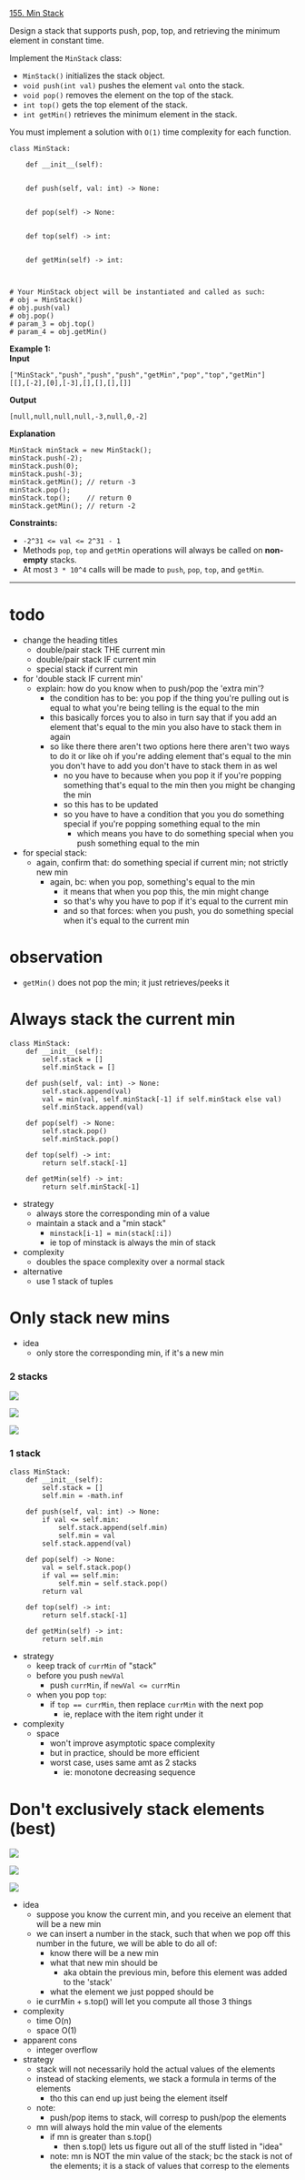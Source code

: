 [155. Min Stack](https://leetcode.com/problems/min-stack/)

Design a stack that supports push, pop, top, and retrieving the minimum element in constant time.

Implement the `MinStack` class:
- `MinStack()` initializes the stack object.
- `void push(int val)` pushes the element `val` onto the stack.
- `void pop()` removes the element on the top of the stack.
- `int top()` gets the top element of the stack.
- `int getMin()` retrieves the minimum element in the stack.

You must implement a solution with `O(1)` time complexity for each function.

```
class MinStack:

    def __init__(self):
        

    def push(self, val: int) -> None:
        

    def pop(self) -> None:
        

    def top(self) -> int:
        

    def getMin(self) -> int:
        


# Your MinStack object will be instantiated and called as such:
# obj = MinStack()
# obj.push(val)
# obj.pop()
# param_3 = obj.top()
# param_4 = obj.getMin()
```


**Example 1:**  
**Input**  
```
["MinStack","push","push","push","getMin","pop","top","getMin"]
[[],[-2],[0],[-3],[],[],[],[]]
```
**Output**  
```
[null,null,null,null,-3,null,0,-2]
```
**Explanation**  
```
MinStack minStack = new MinStack();
minStack.push(-2);
minStack.push(0);
minStack.push(-3);
minStack.getMin(); // return -3
minStack.pop();
minStack.top();    // return 0
minStack.getMin(); // return -2
```

**Constraints:**
- `-2^31 <= val <= 2^31 - 1`
- Methods `pop`, `top` and `getMin` operations will always be called on **non-empty** stacks.
- At most `3 * 10^4` calls will be made to `push`, `pop`, `top`, and `getMin`.

---

# todo
- change the heading titles
	- double/pair stack THE current min
	- double/pair stack IF current min
	- special stack if current min
- for 'double stack IF current min'
	- explain: how do you know when to push/pop the 'extra min'?
		- the condition has to be: you pop if the thing you're pulling out is equal to what you're being telling is the equal to the min
		- this basically forces you to also in turn say that if you add an element that's equal to the min you also have to stack them in again
		- so like there there aren't two options here there aren't two ways to do it or like oh if you're adding element that's equal to the min you don't have to add you don't have to stack them in as wel
			- no you have to because when you pop it if you're popping something that's equal to the min then you might be changing the min
			- so this has to be updated
			- so you have to have  a condition that you you do something special if you're popping something equal to the min
				- which means you have to do something special when you push something equal to the min
- for special stack:
	- again, confirm that: do something special if current min; not strictly new min
		- again, bc: when you pop, something's equal to the min
			- it means that when you pop this, the min might change
			- so that's why you have to pop if it's equal to the current min
			- and so that forces: when you push, you do something special when it's equal to the current min

# observation
- `getMin()` does not pop the min; it just retrieves/peeks it

# Always stack the current min
```
class MinStack:
    def __init__(self):
        self.stack = []
        self.minStack = []

    def push(self, val: int) -> None:
        self.stack.append(val)
        val = min(val, self.minStack[-1] if self.minStack else val)
        self.minStack.append(val)

    def pop(self) -> None:
        self.stack.pop()
        self.minStack.pop()

    def top(self) -> int:
        return self.stack[-1]

    def getMin(self) -> int:
        return self.minStack[-1]
```

- strategy
	- always store the corresponding min of a value
	- maintain a stack and a "min stack"
		- `minstack[i-1] = min(stack[:i])`
		- ie top of minstack is always the min of stack
- complexity
	- doubles the space complexity over a normal stack
- alternative
	- use 1 stack of tuples



# Only stack new mins
- idea
	- only store the corresponding min, if it's a new min

### 2 stacks
![](../!assets/attachments/Pasted%20image%2020240307100452.png)


![](../!assets/attachments/Pasted%20image%2020240307100517.png)

![](../!assets/attachments/Pasted%20image%2020240307100616.png)



### 1 stack

```
class MinStack:
    def __init__(self):
        self.stack = []
        self.min = -math.inf

    def push(self, val: int) -> None:
        if val <= self.min:
	        self.stack.append(self.min)
	        self.min = val    
		self.stack.append(val)

    def pop(self) -> None:
	    val = self.stack.pop()
        if val == self.min:
	        self.min = self.stack.pop()
		return val

    def top(self) -> int:
        return self.stack[-1]

    def getMin(self) -> int:
        return self.min
```
- strategy
	- keep track of `currMin` of "stack"
	- before you push `newVal`
		- push `currMin`, if `newVal <= currMin`
	- when you pop `top`:
		- if `top == currMin`, then replace `currMin` with the next pop
			- ie, replace with the item right under it
- complexity
	- space
		- won't improve asymptotic space complexity
		- but in practice, should be more efficient
		- worst case, uses same amt as 2 stacks
			- ie: monotone decreasing sequence



# Don't exclusively stack elements (best)

![](../!assets/attachments/Pasted%20image%2020240307101642.png)


![](../!assets/attachments/Pasted%20image%2020240307154322.png)

![](../!assets/attachments/Pasted%20image%2020240307154446.png)


- idea
	- suppose you know the current min, and you receive an element that will be a new min
	- we can insert a number in the stack, such that when we pop off this number in the future, we will be able to do all of:
		- know there will be a new min
		- what that new min should be
			- aka obtain the previous min, before this element was added to the 'stack'
		- what the element we just popped should be
	- ie currMin + s.top() will let you compute all those 3 things
- complexity
	- time O(n)
	- space O(1)
- apparent cons
	- integer overflow
- strategy
	- stack will not necessarily hold the actual values of the elements
	- instead of stacking elements, we stack a formula in terms of the elements
		- tho this can end up just being the element itself
	- note:
		- push/pop items to stack, will corresp to push/pop the elements
	- mn will always hold the min value of the elements
		- if mn is greater than s.top()
			- then s.top() lets us figure out all of the stuff listed in "idea"
		- note: mn is NOT the min value of the stack; bc the stack is not of the elements; it is a stack of values that corresp to the elements




